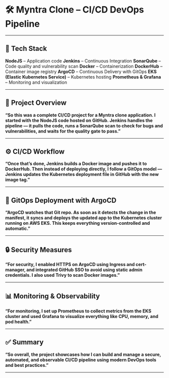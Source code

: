 
# 🛠️ Myntra Clone – CI/CD DevOps Pipeline

---

## 🔧 Tech Stack

**NodeJS** – Application code
**Jenkins** – Continuous Integration
**SonarQube** – Code quality and vulnerability scan
**Docker** – Containerization
**DockerHub** – Container image registry
**ArgoCD** – Continuous Delivery with GitOps
**EKS (Elastic Kubernetes Service)** – Kubernetes hosting
**Prometheus & Grafana** – Monitoring and visualization

---

## 📌 Project Overview

**“So this was a complete CI/CD project for a Myntra clone application.
I started with the NodeJS code hosted on GitHub. Jenkins handles the pipeline —
it pulls the code, runs a SonarQube scan to check for bugs and vulnerabilities,
and waits for the quality gate to pass.”**

---

## ⚙️ CI/CD Workflow

**“Once that’s done, Jenkins builds a Docker image and pushes it to DockerHub.
Then instead of deploying directly, I follow a GitOps model —
Jenkins updates the Kubernetes deployment file in GitHub with the new image tag.”**

---

## 🚀 GitOps Deployment with ArgoCD

**“ArgoCD watches that Git repo. As soon as it detects the change in the manifest,
it syncs and deploys the updated app to the Kubernetes cluster running on AWS EKS.
This keeps everything version-controlled and automatic.”**

---

## 🔒 Security Measures

**“For security, I enabled HTTPS on ArgoCD using Ingress and cert-manager, and
integrated GitHub SSO to avoid using static admin credentials. I also used Trivy to scan Docker images.”**

---

## 📊 Monitoring & Observability

**“For monitoring, I set up Prometheus to collect metrics from the EKS cluster and
used Grafana to visualize everything like CPU, memory, and pod health.”**

---

## ✅ Summary

**“So overall, the project showcases how I can build and manage a secure, automated, and
observable CI/CD pipeline using modern DevOps tools and best practices.”**

---

